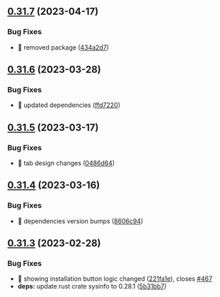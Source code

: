 ## [0.31.7](https://github.com/oguzkaganeren/manjaro-starter/compare/v0.31.6...v0.31.7) (2023-04-17)


### Bug Fixes

* 🐛 removed package ([434a2d7](https://github.com/oguzkaganeren/manjaro-starter/commit/434a2d70e8ac5ef6b1d6e7439713b03303772d17))



## [0.31.6](https://github.com/oguzkaganeren/manjaro-starter/compare/v0.31.5...v0.31.6) (2023-03-28)


### Bug Fixes

* 🐛 updated dependencies ([ffd7220](https://github.com/oguzkaganeren/manjaro-starter/commit/ffd7220d55db2794acdac394352d32b31902a1d6))



## [0.31.5](https://github.com/oguzkaganeren/manjaro-starter/compare/v0.31.4...v0.31.5) (2023-03-17)


### Bug Fixes

* 🐛 tab design changes ([0486d64](https://github.com/oguzkaganeren/manjaro-starter/commit/0486d645481577a96265e4ececcac5aaf18cc648))



## [0.31.4](https://github.com/oguzkaganeren/manjaro-starter/compare/v0.31.3...v0.31.4) (2023-03-16)


### Bug Fixes

* 🐛 dependencies version bumps ([8606c94](https://github.com/oguzkaganeren/manjaro-starter/commit/8606c94951fa861c3e0f7ab3c3311193746d2a1c))



## [0.31.3](https://github.com/oguzkaganeren/manjaro-starter/compare/v0.31.2...v0.31.3) (2023-02-28)


### Bug Fixes

* 🐛 showing installation button logic changed ([221fa1e](https://github.com/oguzkaganeren/manjaro-starter/commit/221fa1eedb44f1ed2e8d5598571c6e18668ef8fc)), closes [#467](https://github.com/oguzkaganeren/manjaro-starter/issues/467)
* **deps:** update rust crate sysinfo to 0.28.1 ([5b31bb7](https://github.com/oguzkaganeren/manjaro-starter/commit/5b31bb7700b0376c3c9e085fdb738e09a0c3bfd9))



